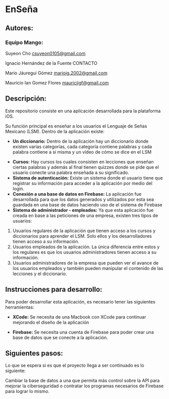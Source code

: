 # EnSeña
## Autores:
### Equipo Mango:

Suyeon Cho 	csuyeon0105@gmail.com

Ignacio Hernández de la Fuente CONTACTO

Mario Jáuregui Gómez mariojg.2002@gmail.com

Mauricio Ian Gomez Flores mauriciigf@gmail.com

## Descripción:

Este repositorio consiste en una aplicación desarrollada para la plataforma iOS.

Su función principal es enseñar a los usuarios el Lenguaje de Señas Mexicano (LSM). 
Dentro de la aplicación existe:

- **Un diccionario:** Dentro de la aplicación hay un diccionario donde existen varias categorías, cada categoría contiene palabras y cada palabra contiene a sí misma y un video de cómo se dice en el LSM
* **Cursos:** Hay cursos los cuales consisten en lecciones que enseñan ciertas palabras y además al final tienen quizzes donde se pide que el usuario conecte una palabra enseñada a  su significado.
* **Sistema de autenticación:** Existe un sistema donde el usuario tiene que registrar su información para acceder a la aplicación por medio del login.
* **Conexión a una base de datos en Firebase:** La aplicación fue desarrollada para que los datos generados y utilizados por esta sea guardada en una base de datos haciendo uso de el sistema de Firebase
* **Sistema de administrador - empleados:** Ya que esta aplicación fue creada en base a las peticiones de una empresa, existen tres tipos de usuarios:
1. Usuarios regulares de la aplicación que tienen acceso a los cursos y diccionarios para aprender el LSM. Solo ellos y los desarrolladores tienen acceso a su información.
2. Usuarios empleados de la aplicación. La única diferencia entre estos y los regulares es que los usuarios administradores tienen acceso a su información.
3. Usuarios administradores de la empresa que pueden ver el avance de los usuarios empleados y también pueden manipular el contenido de las lecciones y el diccionario.

## Instrucciones para desarrollo:
Para poder desarrollar esta aplicación, es necesario tener las siguientes herramientas:

- **XCode:** Se necesita de una Macbook con XCode para continuar mejorando el diseño de la aplicación
* **Firebase:** Se necesita una cuenta de Firebase para poder crear una base de datos que se conecte a la aplicación.

## **Siguientes pasos:**

Lo que se espera si es que el proyecto llega a ser continuado es lo siguiente:

Cambiar la base de datos a una que permita más control sobre la API para mejorar la ciberseguridad o contratar los programas necesarios de Firebase para lograr lo mismo.
